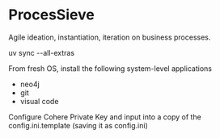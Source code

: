 # ProcesSieve
Agile ideation, instantiation, iteration on business processes.


uv sync --all-extras

From fresh OS, install the following system-level applications
- neo4j
- git
- visual code


Configure Cohere Private Key and input into a copy of the config.ini.template (saving it as config.ini)


